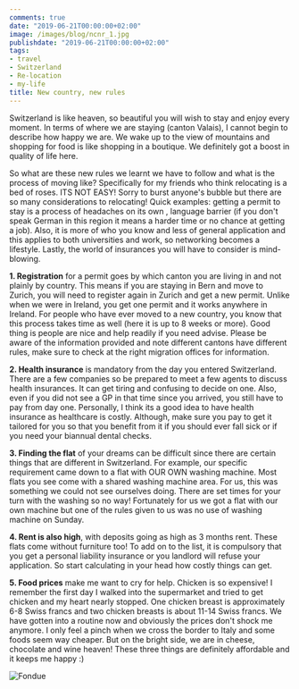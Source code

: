 ```yaml
---
comments: true
date: "2019-06-21T00:00:00+02:00"
image: /images/blog/ncnr_1.jpg
publishdate: "2019-06-21T00:00:00+02:00"
tags:
- travel
- Switzerland
- Re-location
- my-life
title: New country, new rules
---
```

Switzerland is like heaven, so beautiful you will wish to stay and enjoy every moment. In terms of where we are staying (canton Valais), I cannot begin to describe how happy we are. We wake up to the view of mountains and shopping for food is like shopping in a boutique. We definitely got a boost in quality of life here.

So what are these new rules we learnt we have to follow and what is the process of moving like? Specifically for my friends who think relocating is a bed of roses. ITS NOT EASY! Sorry to burst anyone's bubble but there are so many considerations to relocating! Quick examples: getting a permit to stay is a process of headaches on its own , language barrier (if you don't speak German in this region it means a harder time or no chance at getting a job). Also, it is more of who you know and less of general application and this applies to both universities and work, so networking becomes a lifestyle. Lastly, the world of insurances you will have to consider is mind-blowing. 

**1. Registration** for a permit goes by which canton you are living in and not plainly by country. This means if you are staying in Bern and move to Zurich, you will need to register again in Zurich and get a new permit. Unlike when we were in Ireland, you get one permit and it works anywhere in Ireland. For people who have ever moved to a new country, you know that this process takes time as well (here it is up to 8 weeks or more). Good thing is people are nice and help readily if you need advise. Please be aware of the information provided and note different cantons have different rules, make sure to check at the right migration offices for information. 

**2. Health insurance** is mandatory from the day you entered Switzerland. There are a few companies so be prepared to meet a few agents to discuss health insurances. It can get tiring and confusing to decide on one. Also, even if you did not see a GP in that time since you arrived, you still have to pay from day one. Personally, I think its a good idea to have health insurance as healthcare is costly. Although, make sure you pay to get it tailored for you so that you benefit from it if you should ever fall sick or if you need your biannual dental checks. 

**3. Finding the flat** of your dreams can be difficult since there are certain things that are different in Switzerland. For example, our specific requirement came down to a flat with OUR OWN washing machine. Most flats you see come with a shared washing machine area. For us, this was something we could not see ourselves doing. There are set times for your turn with the washing so no way! Fortunately for us we got a flat with our own machine but one of the rules given to us was no use of washing machine on Sunday. 

**4. Rent is also high**, with deposits going as high as 3 months rent. These flats come without furniture too! To add on to the list, it is compulsory that you get a personal liability insurance or you landlord will refuse your application. So start calculating in your head how costly things can get. 

**5. Food prices** make me want to cry for help. Chicken is so expensive! I remember the first day I walked into the supermarket and tried to get chicken and my heart nearly stopped. One chicken breast is approximately 6-8 Swiss francs and two chicken breasts is about 11-14 Swiss francs. We have gotten into a routine now and obviously the prices don't shock me anymore. I only feel a pinch when we cross the border to Italy and some foods seem way cheaper. But on the bright side, we are in cheese, chocolate and wine heaven! These three things are definitely affordable and it keeps me happy :) 

![Fondue](/images/blog/ncnr_2.jpg "Fondue-ing")